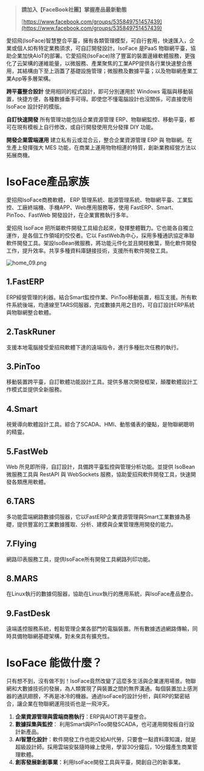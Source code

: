 > **請加入【FaceBook社團】掌握產品最新動態**
>
> [https://www.facebook.com/groups/535849751457439](https://www.facebook.com/groups/535849751457439)

愛招飛(IsoFace)智慧整合平臺，擁有各類管理模型，可自行套用，快速匯入，企業或個人如有特定業務須求，可自訂開發設計。IsoFace 是PaaS 物聯網平臺，協助企業加快AIoT的部署。它愛招飛(IsoFace)除了豐富的裝置邊緣軟體服務，更強化了云架構的運維能量，以微服務、產業聚焦的工業APP提供各行業快速整合應用，其結構由下至上涵蓋了基礎設施管理；微服務及數據平臺；以及物聯網產業工業App等多層架構。

**跨平臺整合設計**
使用相同的程式設計，即可分別運用於 Windows 電腦與移動裝置，快捷方便，各種數據垂手可得。即使您不懂電腦設計也沒關係，可直接使用IsoFace 設計好的模版。

**自訂快速開發**
所有管理功能包括企業資源管理 ERP、物聯網監控、移動平臺，都可在現有模板上自行修改，或自行開發使用充分發揮 DIY 功能。

**開發企業雲端運用**
建立私有云或混合云，整合企業資源管理 ERP 與 物聯網。在生產上發揮強大 MES 功能，在商業上運用物物相連的特質，創新業務經營方法以拓展商機。

# IsoFace產品家族

愛招飛IsoFace商務軟體， ERP 管理系統、能源管理系統、物聯網平臺、工業監控、工廠終端機、手機APP、Web應用服務等，使用  FastERP、Smart、PinToo、FastWeb 開發設計，在企業實務執行多年。

愛招飛 IsoFace 把所屬軟件開發工具組合起來，發揮整體戰力。它也能各自獨立運作，是各個工作領域的佼佼者。它以 FastWeb為中心，採用多種通訊協定串聯軟件開發工具。架設IsoBean微服務，將功能元件化並且開枝散葉，簡化軟件開發工作，提升效率。共享多種資料庫鏈接技術，支援所有軟件開發工具。

![home_09.png](https://s2.loli.net/2022/10/08/qVZJkgor29Bn1x6.png)

## 1.FastERP
ERP經營管理的利器。結合Smart監控作業、PinToo移動裝置，相互支援。所有軟件系統後端，均連線至TARS伺服器，完成數據共用之目的，可自訂設計ERP系統與物聯網整合軟體。
 
## 2.TaskRuner
支援本地電腦接受愛招飛軟體下達的遠端指令，進行多種批次任務的執行。
 
## 3.PinToo
移動裝置跨平臺，自訂軟體功能設計工具。提供多層次開發框架，顛覆軟體設計工作模式並提供全新服務。
 
## 4.Smart
視覺導向軟體設計工具。綜合了SCADA、HMI、動態儀表的優點，是物聯網聰明的精靈。
 
## 5.FastWeb
Web 所見即所得，自訂設計，具備跨平臺監控與管理分析功能。並提供 IsoBean 微服務工具與 RestAPI 與 WebSockets 服務，協助愛招飛軟件開發工具，快速開發各類應用軟體。
 
## 6.TARS
多功能雲端網路數據伺服器，它以FastERP企業資源管理與Smart工業數據為基礎，提供豐富的工業數據獲取、分析、建模與企業管理應用開發的能力。
 
## 7.Flying
網路印表服務工具，提供IsoFace所有開發工具網路列印功能。

 
## 8.MARS
在Linux執行的數據伺服器，協助在Linux執行的應用系統，與IsoFace產品整合。

 
## 9.FastDesk
遠端遙控服務系統，輕鬆管理企業各部門的電腦裝置。所有數據透過網路傳輸，同時具備物聯網基礎架構，對未來具有擴充性。

# IsoFace 能做什麼？

只有想不到，沒有做不到！IsoFace竟然改變了這麼多生活與企業運用場景。物聯網和大數據技術的發展，為人類實現了與裝置之間的無界溝通。每個裝置加上感測器的通訊翅膀，不再是冰冷的機器。通過IsoFace的設計分析，與ERP的緊密結合，讓企業在物聯網運用技術也是一飛沖天。

1. **企業資源管理與雲端商務執行**：ERP與AIOT跨平臺整合。
2. **數據採集與監控**： 利用Smart與PinToo開發SCADA，也可運用開發板自行設計新產品。
3. **AI智慧化設計**：軟件開發工作也能交給AI代勞，只要會一點資料庫知識，就是超級設計師。採用雲端安裝隨時線上使用，學習30分鐘后，10分鐘產生商業管理軟體。
4. **創客發展新創事業**：利用IsoFace開發工具與平臺，開創自己的新事業。


